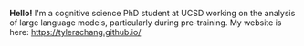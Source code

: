 <b>Hello!</b> I'm a cognitive science PhD student at UCSD working on the analysis of large language models, particularly during pre-training. My website is here: https://tylerachang.github.io/
